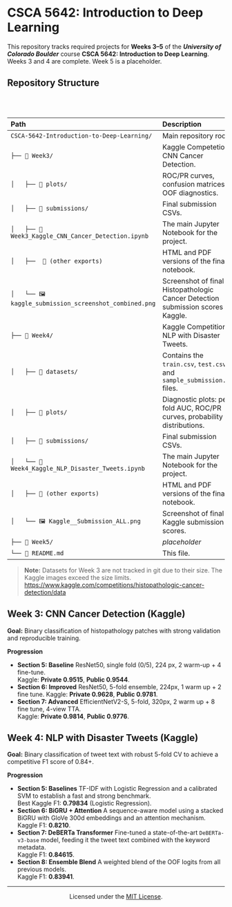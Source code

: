 # CSCA 5642: Introduction to Deep Learning

This repository tracks required projects for **Weeks 3–5** of the ***University of Colorado Boulder*** course **CSCA 5642: Introduction to Deep Learning**. Weeks 3 and 4 are complete. Week 5 is a placeholder.

## Repository Structure

<table>
  <thead>
    <tr>
      <th align="left">Path</th>
      <th align="left">Description</th>
    </tr>
  </thead>
  <tbody>
    <tr>
      <td><code>CSCA-5642-Introduction-to-Deep-Learning/</code></td>
      <td>Main repository root.</td>
     <tr>
      <td><code>├── 📁 Week3/</code></td>
      <td>Kaggle Competetion: CNN Cancer Detection.</td>
    </tr>
    <tr>
      <td><code>│   ├── 📁 plots/</code></td>
      <td>ROC/PR curves, confusion matrices, OOF diagnostics.</td>
    </tr>
    <tr>
      <td><code>│   ├── 📁 submissions/</code></td>
      <td>Final submission CSVs.</td>
    </tr>
    <tr>
      <td><code>│   ├── 📄 Week3_Kaggle_CNN_Cancer_Detection.ipynb</code></td>
      <td>The main Jupyter Notebook for the project.</td>
    </tr>
    <tr>
      <td><code>│   ├──  📄 (other exports)</code></td>
      <td>HTML and PDF versions of the final notebook. </td>
    </tr>
    <tr>
      <td><code>│   └── 🖼️ kaggle_submission_screenshot_combined.png</code></td>
      <td>Screenshot of final Histopathologic Cancer Detection submission scores on Kaggle.</td>
    </tr>
    <tr>
      <td><code>├── 📁 Week4/</code></td>
      <td>Kaggle Competition: NLP with Disaster Tweets.</td>
    </tr>
    <tr>
      <td><code>│   ├── 📁 datasets/</code></td>
      <td>Contains the <code>train.csv</code>, <code>test.csv</code>, and <code>sample_submission.csv</code> files.</td>
    </tr>
        <tr>
      <td><code>│   ├── 📁 plots/</code></td>
      <td>Diagnostic plots: per-fold AUC, ROC/PR curves, probability distributions.</td>
    </tr>
    <tr>
      <td><code>│   ├── 📁 submissions/</code></td>
      <td>Final submission CSVs.</td>
    </tr>
    <tr>
      <td><code>│   └── 📄 Week4_Kaggle_NLP_Disaster_Tweets.ipynb</code></td>
      <td>The main Jupyter Notebook for the project.</td>
    </tr>
    <tr>
      <td><code>│   ├── 📄 (other exports)</code></td>
      <td>HTML and PDF versions of the final notebook. </td>
    </tr>
    <tr>
      <td><code>│   └── 🖼️ Kaggle__Submission_ALL.png</code></td>
      <td>Screenshot of final Kaggle submission scores.</td>
    </tr>
    <tr>
      <td><code>├── 📁 Week5/</code></td>
      <td><i>placeholder</i></td>
    </tr>
    <tr>
      <td><code>└── 📄 README.md</code></td>
      <td>This file.</td>
    </tr>
  </tbody>
</table>

> **Note:** Datasets for Week 3 are not tracked in git due to their size. The Kaggle images exceed the size limits.
> https://www.kaggle.com/competitions/histopathologic-cancer-detection/data

## Week 3: CNN Cancer Detection (Kaggle)

**Goal:** Binary classification of histopathology patches with strong validation and reproducible training.

**Progression**
- **Section 5: Baseline** ResNet50, single fold (0/5), 224 px, 2 warm-up + 4 fine-tune.  
  Kaggle: **Private 0.9515**, **Public 0.9544**.
- **Section 6: Improved** ResNet50, 5-fold ensemble, 224px, 1 warm up + 2 fine tune.
  Kaggle: **Private 0.9628**, **Public 0.9781**.
- **Section 7: Advanced** EfficientNetV2-S, 5-fold, 320px, 2 warm up + 8 fine tune, 4-view TTA.  
  Kaggle: **Private 0.9814**, **Public 0.9776**.

## Week 4: NLP with Disaster Tweets (Kaggle)

**Goal:** Binary classification of tweet text with robust 5-fold CV to achieve a competitive F1 score of 0.84+.

**Progression**
- **Section 5: Baselines** TF-IDF with Logistic Regression and a calibrated SVM to establish a fast and strong benchmark.  
  Best Kaggle F1: **0.79834** (Logistic Regression).
- **Section 6: BiGRU + Attention** A sequence-aware model using a stacked BiGRU with GloVe 300d embeddings and an attention mechanism.  
  Kaggle F1: **0.8210**.
- **Section 7: DeBERTa Transformer** Fine-tuned a state-of-the-art `DeBERTa-v3-base` model, feeding it the tweet text combined with the keyword metadata.  
  Kaggle F1: **0.84615**.
- **Section 8: Ensemble Blend** A weighted blend of the OOF logits from all previous models.  
  Kaggle F1: **0.83941**.

---
<p align="center">
  Licensed under the <a href="https://opensource.org/licenses/MIT">MIT License</a>.
</p>

